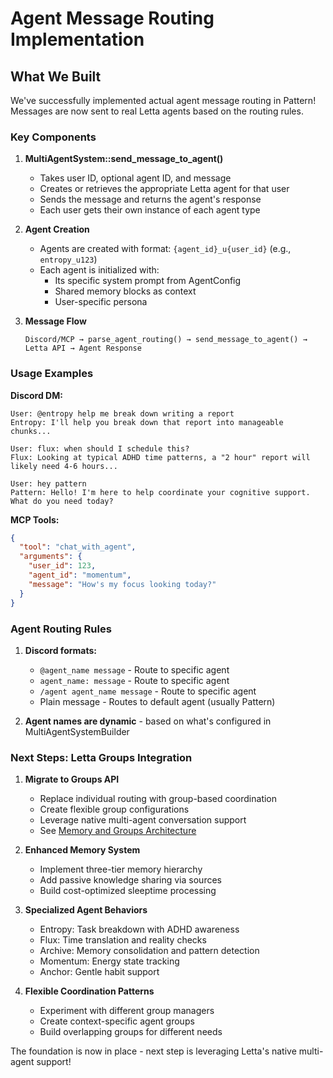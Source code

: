 # Agent Message Routing Implementation

## What We Built

We've successfully implemented actual agent message routing in Pattern! Messages are now sent to real Letta agents based on the routing rules.

### Key Components

1. **MultiAgentSystem::send_message_to_agent()**
   - Takes user ID, optional agent ID, and message
   - Creates or retrieves the appropriate Letta agent for that user
   - Sends the message and returns the agent's response
   - Each user gets their own instance of each agent type

2. **Agent Creation**
   - Agents are created with format: `{agent_id}_u{user_id}` (e.g., `entropy_u123`)
   - Each agent is initialized with:
     - Its specific system prompt from AgentConfig
     - Shared memory blocks as context
     - User-specific persona

3. **Message Flow**
   ```
   Discord/MCP → parse_agent_routing() → send_message_to_agent() → Letta API → Agent Response
   ```

### Usage Examples

**Discord DM:**
```
User: @entropy help me break down writing a report
Entropy: I'll help you break down that report into manageable chunks...

User: flux: when should I schedule this?
Flux: Looking at typical ADHD time patterns, a "2 hour" report will likely need 4-6 hours...

User: hey pattern
Pattern: Hello! I'm here to help coordinate your cognitive support. What do you need today?
```

**MCP Tools:**
```json
{
  "tool": "chat_with_agent",
  "arguments": {
    "user_id": 123,
    "agent_id": "momentum",
    "message": "How's my focus looking today?"
  }
}
```

### Agent Routing Rules

1. **Discord formats:**
   - `@agent_name message` - Route to specific agent
   - `agent_name: message` - Route to specific agent
   - `/agent agent_name message` - Route to specific agent
   - Plain message - Routes to default agent (usually Pattern)

2. **Agent names are dynamic** - based on what's configured in MultiAgentSystemBuilder

### Next Steps: Letta Groups Integration

1. **Migrate to Groups API**
   - Replace individual routing with group-based coordination
   - Create flexible group configurations
   - Leverage native multi-agent conversation support
   - See [Memory and Groups Architecture](./MEMORY_AND_GROUPS.md)

2. **Enhanced Memory System**
   - Implement three-tier memory hierarchy
   - Add passive knowledge sharing via sources
   - Build cost-optimized sleeptime processing

3. **Specialized Agent Behaviors**
   - Entropy: Task breakdown with ADHD awareness
   - Flux: Time translation and reality checks
   - Archive: Memory consolidation and pattern detection
   - Momentum: Energy state tracking
   - Anchor: Gentle habit support

4. **Flexible Coordination Patterns**
   - Experiment with different group managers
   - Create context-specific agent groups
   - Build overlapping groups for different needs

The foundation is now in place - next step is leveraging Letta's native multi-agent support!